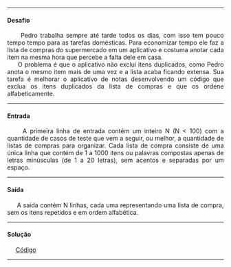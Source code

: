 <hr />

<h4 align="left">Desafio</h4>
    <p align="justify">
        &nbsp;&nbsp;&nbsp;&nbsp;&nbsp;Pedro trabalha sempre até tarde todos os dias, com isso tem pouco tempo tempo para as tarefas domésticas. Para economizar tempo ele faz a lista de compras do supermercado em um aplicativo e costuma anotar cada item na mesma hora que percebe a falta dele em casa.
        <br>
        &nbsp;&nbsp;&nbsp;&nbsp;&nbsp;O problema é que o aplicativo não exclui itens duplicados, como Pedro anota o mesmo item mais de uma vez e a lista acaba ficando extensa. Sua tarefa é melhorar o aplicativo de notas desenvolvendo um código que exclua os itens duplicados da lista de compras e que os ordene alfabeticamente.
    </p>

<hr />

<h4 align="left">Entrada</h4>
    <p align="justify">
        &nbsp;&nbsp;&nbsp;&nbsp;&nbsp;A primeira linha de entrada contém um inteiro N (N < 100) com a quantidade de casos de teste que vem a seguir, ou melhor, a quantidade de listas de compras para organizar. Cada lista de compra consiste de uma única linha que contém de 1 a 1000 itens ou palavras compostas apenas de letras minúsculas (de 1 a 20 letras), sem acentos e separadas por um espaço.
    </p>

<hr />

<h4 align="left">Saída</h4>
    <p align="justify">
        &nbsp;&nbsp;&nbsp;&nbsp;&nbsp;A saída contém N linhas, cada uma representando uma lista de compra, sem os itens repetidos e em ordem alfabética.
    <p>

<hr />

<h4 align="left">Solução</h4>
    <p align="left">
        &nbsp;&nbsp;&nbsp;&nbsp;&nbsp;<a href="https://github.com/lucasrmagalhaes/desafios-DIO/blob/master/Desafios/C%20Sharp/8.%20Praticando%20Programa%C3%A7%C3%A3o%20em%20C%23/2.%20Compras%20no%20Supermercado/solucao.cs">Código</a>
    </p>

<hr />